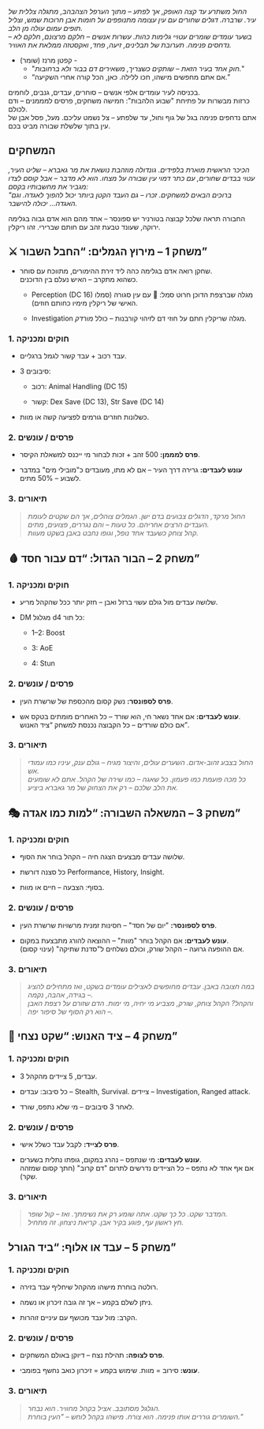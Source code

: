 _החול משתרע עד קצה האופק, אך לפתע – מתוך הערפל הצהבהב, מתגלה צללית של עיר. שרברה. דגלים שחורים עם עין עצומה מתנופפים על חומות אבן חרוכות שמש, וצליל תופים עמום עולה מן הלב._  
_בשער עומדים שומרים עטויי גלימות כהות. עשרות אנשים – חלקם מרצונם, חלקם לא – נדחסים פנימה. תערובת של תבלינים, זיעה, פחד, ואקסטזה ממלאת את האוויר._

* קפטן מרנז (שומר) - 
	* "_חוק אחד בעיר הזאת – שותקים כשצריך, משאירים דם בבור ולא ברחובות._"
	* “אם אתם מחפשים מישהו, חכו ללילה. כאן, הכל קורה אחרי השקיעה.”

בכניסה לעיר עומדים אלפי אנשים – סוחרים, עבדים, גנבים, לוחמים.  
כרזות מבשרות על פתיחת "שבוע הלהבות": חמישה משחקים, פרסים למממנים – ודם לכולם.  
אתם נדחפים פנימה בגל של גוף וחול, עד שלפתע – צל נשמט עליכם. מעל, פסל אבן של עין בתוך שלשלת שבורה מביט בכם.

## המשחקים
_הכיכר הראשית מוארת בלפידים. גונדולה מוזהבת נושאת את מר גאברא – שליט העיר, עטוי בבדים שחורים, עם כתר דמוי עין שבורה על מצחו. הוא לא מדבר – אבל קוסם לצדו מגביר את מחשבותיו בקסם:_  
_"ברוכים הבאים למשחקים. זכרו – גם העבד הקטן ביותר יכול להפוך לאגדה. וגם האגדה… יכולה להישבר._

החבורה תראה שלכל קבוצה בטורניר יש ספונסר – אחד מהם הוא אדם גבוה בגלימה ירוקה, שעונד טבעת זהב עם חותם שברירי. זהו ריקלין.

## ⚔️ **משחק 1 – מירוץ הגמלים: “החבל השבור”**

- שחקן רואה אדם בגלימה כהה ליד זירת ההימורים, מתווכח עם סוחר.  
    כשהוא מתקרב – האיש נעלם בין הדוכנים.
    
    - Perception (DC 16) מגלה שברצפת הדוכן חרוט סמל: 🔗 עם עין סגורה (סמלו האישי של ריקלין מימיו כחותם חוזים).
        
    - Investigation מגלה שריקלין חתם על חוזי דם לזיהוי קורבנות – כולל _מורדק_.

### 1. חוקים ומכניקה

- עבד רכוב + עבד קשור לגמל ברגליים.
    
- 3 סיבובים:
    
    - רכוב: Animal Handling (DC 15)
        
    - קשור: Dex Save (DC 13), Str Save (DC 14)
        
- כשלונות חוזרים גורמים לפציעה קשה או מוות.
    

### 2. פרסים / עונשים

- **פרס למממן:** 500 זהב + זכות לבחור מי ייכנס למשאלת הקיסר.
    
- **עונש לעבדים:** גרירה דרך העיר – אם לא מתו, מעובדים כ"מובילי מים" במדבר לשבוע – 50% מתים.
    

### 3. תיאורים

> _החול מרקד, הדגלים צבועים בדם ישן. הגמלים צוהלים, אך הם שקטים לעומת העבדים הרצים אחריהם. כל טעות – והם נגררים, פצועים, מתים.  
> קהל צוחק כשעבד אחד נופל, וגופו נחבט באבן בשקט מעוות._


## 🩸 **משחק 2 – הבור הגדול: “דם עבור חסד”**

### 1. חוקים ומכניקה

- שלושה עבדים מול גולם עשוי ברזל ואבן – חזק יותר ככל שהקהל מריע.
    
- DM מגלגל d4 כל תור:
    
    - 1–2: Boost
        
    - 3: AoE
        
    - 4: Stun
        

### 2. פרסים / עונשים

- **פרס לספונסר:** נשק קסום מהכספת של שרשרת העין.
    
- **עונש לעבדים:** אם אחד נשאר חי, הוא שורד – כל האחרים מומתים בטקס אש.  
    אם כולם שורדים – כל הקבוצה נכנסת למשחק “ציד האנוש”.
    

### 3. תיאורים

> _החול בצבע זהוב-אדום. השערים עולים, והיצור מגיח – גולם ענק, עיניו כמו עמודי אש.  
> כל מכה פועמת כמו פעמון. כל שאגה – כמו שירה של הקהל. אתם לא שומעים את הלב שלכם – רק את הצחוק של מר גאברא ביציע._


## 🎭 **משחק 3 – המשאלה השבורה: “למות כמו אגדה”**

### 1. חוקים ומכניקה

- שלושה עבדים מבצעים הצגה חיה – הקהל בוחר את הסוף.
    
- כל סצנה דורשת Performance, History, Insight.
    
- בסוף: הצבעה – חיים או מוות.
    

### 2. פרסים / עונשים

- **פרס לספונסר:** "יום של חסד" – חסינות זמנית מרשויות שרשרת העין.
    
- **עונש לעבדים:** אם הקהל בוחר "מוות" – ההוצאה להורג מתבצעת במקום.  
    אם ההופעה גרועה – הקהל שורק, וכולם נשלחים ל"סדנת שתיקה" (עינוי קסום).
    

### 3. תיאורים

> _במה חצובה באבן. עבדים מחופשים לאצילים עומדים בשקט, ואז מתחילים להציג – בגידה, אהבה, נקמה.  
> והקהל? הקהל צוחק, שורק, מצביע מי יחיה, מי ימות. הדם שזורם על רצפת האבן – הוא רק הסוף של סיפור יפה._


## 🏹 **משחק 4 – ציד האנוש: “שקט נצחי”**

### 1. חוקים ומכניקה

- 3 עבדים, 5 ציידים מהקהל.
    
- כל סיבוב: עבדים – Stealth, Survival. ציידים – Investigation, Ranged attack.
    
- לאחר 3 סיבובים – מי שלא נתפס, שורד.
    

### 2. פרסים / עונשים

- **פרס לצייד:** לקבל עבד כשלל אישי.
    
- **עונש לעבדים:** מי שנתפס – נהרג במקום, גופתו נתלית בשערים.  
    אם אף אחד לא נתפס – כל הציידים נדרשים לתרום "דם קרוב" (חתך קסום שמזהה שקר).
    

### 3. תיאורים

> _המדבר שקט. כל כך שקט. אתה שומע רק את נשימתך. ואז – קול שופר.  
> חץ ראשון עף, פוגע בקיר אבן. קריאת ניצחון. זה מתחיל._


## **משחק 5 – עבד או אלוף: “ביד הגורל”**

### 1. חוקים ומכניקה

- רולטה בוחרת מישהו מהקהל שיחליף עבד בזירה.
    
- ניתן לשלם בקמע – אך זה גובה זיכרון או נשמה.
    
- הקרב: מול עבד מכושף עם עיניים זוהרות.
    

### 2. פרסים / עונשים

- **פרס לצופה:** תהילת נצח – דיוקן באולם המשחקים.
    
- **עונש:** סירוב = מוות. שימוש בקמע = זיכרון כואב נחשף בפומבי.
    

### 3. תיאורים

> _הגלגל מסתובב. אציל בקהל מחוויר. הוא נבחר.  
> השומרים גוררים אותו פנימה. הוא צורח. מישהו בקהל לוחש – "העין בוחרת."_